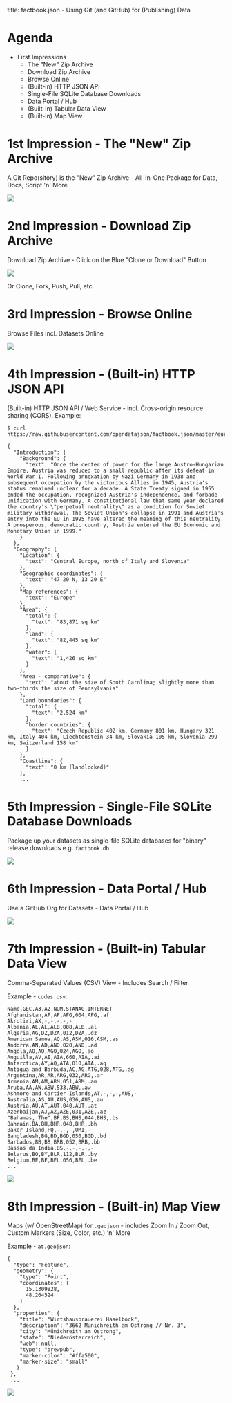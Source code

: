 title: factbook.json - Using Git (and GitHub) for (Publishing) Data


# Agenda

- First Impressions
  - The "New" Zip Archive
  - Download Zip Archive
  - Browse Online
  - (Built-in) HTTP JSON API
  - Single-File SQLite Database Downloads
  - Data Portal / Hub
  - (Built-in) Tabular Data View
  - (Built-in) Map View


# 1st Impression - The "New" Zip Archive

A Git Repo(sitory) is the "New" Zip Archive - All-In-One Package for Data, Docs, Script 'n' More

![](i/factbook-json.png)


# 2nd Impression - Download Zip Archive

Download Zip Archive - Click on the Blue "Clone or Download" Button

![](i/factbook-json-zip.png)

Or Clone, Fork, Push, Pull, etc.


# 3rd Impression - Browse Online

Browse Files incl. Datasets Online

![](i/factbook-json-au.png)



# 4th Impression - (Built-in) HTTP JSON API

(Built-in) HTTP JSON API / Web Service -
incl. Cross-origin resource sharing (CORS). Example:

```
$ curl https://raw.githubusercontent.com/opendatajson/factbook.json/master/europe/au.json
```

```
{
  "Introduction": {
    "Background": {
      "text": "Once the center of power for the large Austro-Hungarian Empire, Austria was reduced to a small republic after its defeat in World War I. Following annexation by Nazi Germany in 1938 and subsequent occupation by the victorious Allies in 1945, Austria's status remained unclear for a decade. A State Treaty signed in 1955 ended the occupation, recognized Austria's independence, and forbade unification with Germany. A constitutional law that same year declared the country's \"perpetual neutrality\" as a condition for Soviet military withdrawal. The Soviet Union's collapse in 1991 and Austria's entry into the EU in 1995 have altered the meaning of this neutrality. A prosperous, democratic country, Austria entered the EU Economic and Monetary Union in 1999."
    }
  },
  "Geography": {
    "Location": {
      "text": "Central Europe, north of Italy and Slovenia"
    },
    "Geographic coordinates": {
      "text": "47 20 N, 13 20 E"
    },
    "Map references": {
      "text": "Europe"
    },
    "Area": {
      "total": {
        "text": "83,871 sq km"
      },
      "land": {
        "text": "82,445 sq km"
      },
      "water": {
        "text": "1,426 sq km"
      }
    },
    "Area - comparative": {
      "text": "about the size of South Carolina; slightly more than two-thirds the size of Pennsylvania"
    },
    "Land boundaries": {
      "total": {
        "text": "2,524 km"
      },
      "border countries": {
        "text": "Czech Republic 402 km, Germany 801 km, Hungary 321 km, Italy 404 km, Liechtenstein 34 km, Slovakia 105 km, Slovenia 299 km, Switzerland 158 km"
      }
    },
    "Coastline": {
      "text": "0 km (landlocked)"
    },
    ...
```

# 5th Impression - Single-File SQLite Database Downloads

Package up your datasets as single-file SQLite databases for "binary" release downloads
e.g. `factbook.db`

![](i/factbook-db.png)


# 6th Impression - Data Portal / Hub

Use a GitHub Org for Datasets - Data Portal / Hub

![](i/opendata-json.png)


# 7th Impression - (Built-in) Tabular Data View

Comma-Separated Values (CSV) View - Includes Search / Filter

Example - `codes.csv`:

```
Name,GEC,A3,A2,NUM,STANAG,INTERNET
Afghanistan,AF,AF,AFG,004,AFG,.af
Akrotiri,AX,-,-,-,-,-
Albania,AL,AL,ALB,008,ALB,.al
Algeria,AG,DZ,DZA,012,DZA,.dz
American Samoa,AQ,AS,ASM,016,ASM,.as
Andorra,AN,AD,AND,020,AND,.ad
Angola,AO,AO,AGO,024,AGO,.ao
Anguilla,AV,AI,AIA,660,AIA,.ai
Antarctica,AY,AQ,ATA,010,ATA,.aq
Antigua and Barbuda,AC,AG,ATG,028,ATG,.ag
Argentina,AR,AR,ARG,032,ARG,.ar
Armenia,AM,AM,ARM,051,ARM,.am
Aruba,AA,AW,ABW,533,ABW,.aw
Ashmore and Cartier Islands,AT,-,-,-,AUS,-
Australia,AS,AU,AUS,036,AUS,.au
Austria,AU,AT,AUT,040,AUT,.at
Azerbaijan,AJ,AZ,AZE,031,AZE,.az
"Bahamas, The",BF,BS,BHS,044,BHS,.bs
Bahrain,BA,BH,BHR,048,BHR,.bh
Baker Island,FQ,-,-,-,UMI,-
Bangladesh,BG,BD,BGD,050,BGD,.bd
Barbados,BB,BB,BRB,052,BRB,.bb
Bassas da India,BS,-,-,-,-,-
Belarus,BO,BY,BLR,112,BLR,.by
Belgium,BE,BE,BEL,056,BEL,.be
...
```

![](i/factbook-codes.png)


# 8th Impression - (Built-in) Map View

Maps (w/ OpenStreetMap) for `.geojson` - includes Zoom In / Zoom Out, Custom Markers (Size, Color, etc.) 'n' More

Example - `at.geojson`:

```
{
  "type": "Feature",
  "geometry": {
    "type": "Point",
    "coordinates": [
      15.1309828,
      48.264524
    ]
  },
  "properties": {
    "title": "Wirtshausbrauerei Haselböck",
    "description": "3662 Münichreith am Ostrong // Nr. 3",
    "city": "Münichreith am Ostrong",
    "state": "Niederösterreich",
    "web": null,
    "type": "brewpub",
    "marker-color": "#ffa500",
    "marker-size": "small"
   }
 },
 ...
```

![](i/beermap-at.png)

